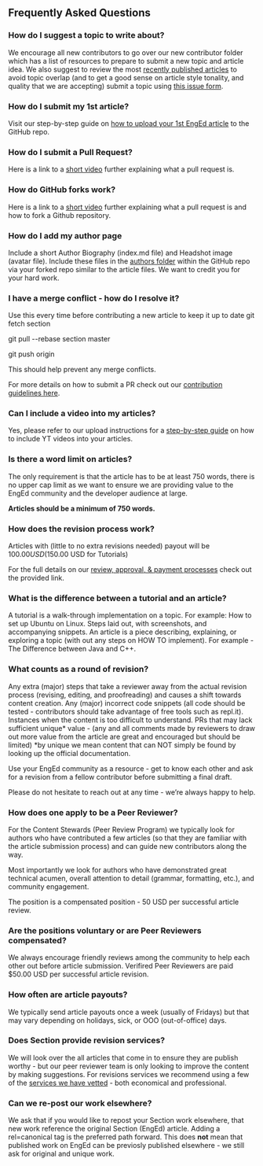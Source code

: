 ## Frequently Asked Questions

### How do I suggest a topic to write about?
We encourage all new contributors to go over our new contributor folder which has a list of resources to prepare to submit a new topic and article idea. We also suggest to review the most [recently published articles](https://www.section.io/engineering-education/) to avoid topic overlap (and to get a good sense on article style tonality, and quality that we are accepting) submit a topic using [this issue form](https://github.com/section-io/engineering-education/issues/new?assignees=&labels=topic+suggestion&template=enged-content-idea-suggestion.md&title=).

### How do I submit my 1st article?
Visit our step-by-step guide on [how to upload your 1st EngEd article](https://github.com/section-io/engineering-education/blob/master/new_contributors/UPLOAD_INSTRUCTIONS.md#how-to-upload-an-article-for-sections-engineering-education-program) to the GitHub repo.

### How do I submit a Pull Request?
Here is a link to a [short video](https://www.youtube.com/watch?v=nT8KGYVurIU&amp;t=47s) further explaining what a pull request is.

### How do GitHub forks work?
Here is a link to a [short video](https://www.youtube.com/watch?v=nT8KGYVurIU&amp;t=47s) further explaining what a pull request is and how to fork a Github repository.


### How do I add my author page
Include a short Author Biography (index.md file) and Headshot image (avatar file). Include these files in the [authors folder](https://github.com/section-engineering-education/engineering-education/tree/master/authors) within the GitHub repo via your forked repo similar to the article files. We want to credit you for your hard work.

### I have a merge conflict - how do I resolve it?
Use this every time before contributing a new article to keep it up to date
git fetch section

git pull --rebase section master

git push origin

This should help prevent any merge conflicts.

For more details on how to submit a PR check out our [contribution guidelines here](https://github.com/section-io/engineering-education/blob/master/new_contributors/UPLOAD_INSTRUCTIONS.md#do-this-once).

### Can I include a video into my articles?
Yes, please refer to our upload instructions for a [step-by-step guide](https://github.com/section-io/engineering-education/blob/master/new_contributors/UPLOAD_INSTRUCTIONS.md#including-videos-in-your-articles) on how to include YT videos into your articles.

### Is there a word limit on articles?
The only requirement is that the article has to be at least 750 words, there is no upper cap limit as we want to ensure we are providing value to the EngEd community and the developer audience at large.

**Articles should be a minimum of 750 words.**

### How does the revision process work?
Articles with (little to no extra revisions needed) payout will be $100.00 USD ($150.00 USD for Tutorials)

For the full details on our [review, approval, & payment processes](https://github.com/section-io/engineering-education/blob/master/new_contributors/CONTRIBUTING.md#review-approval--payment-processes) check out the provided link.

### What is the difference between a tutorial and an article?
A tutorial is a walk-through implementation on a topic. For example: How to set up Ubuntu on Linux. Steps laid out, with screenshots, and accompanying snippets. 
An article is a piece describing, explaining, or exploring a topic (with out any steps on HOW TO implement). For example - The Difference between Java and C++.

### What counts as a round of revision?
Any extra (major) steps that take a reviewer away from the actual revision process (revising, editing, and proofreading) and causes a shift towards content creation.
Any (major) incorrect code snippets (all code should be tested - contributors should take advantage of free tools such as repl.it).
Instances when the content is too difficult to understand.
PRs that may lack sufficient unique* value - (any and all comments made by reviewers to draw out more value from the article are great and encouraged but should be limited)
*by unique we mean content that can NOT simply be found by looking up the official documentation.

Use your EngEd community as a resource - get to know each other and ask for a revision from a fellow contributor before submitting a final draft.

Please do not hesitate to reach out at any time - we’re always happy to help.

### How does one apply to be a Peer Reviewer?
For the Content Stewards (Peer Review Program) we typically look for authors who have contributed a few articles (so that they are familiar with the article submission process) and can guide new contributors along the way.

Most importantly we look for authors who have demonstrated great technical acumen, overall attention to detail (grammar, formatting, etc.), and community engagement.

The position is a compensated position - 50 USD per successful article review.

### Are the positions voluntary or are Peer Reviewers compensated?
We always encourage friendly reviews among the community to help each other out before article submission. Verifired Peer Reviewers are paid $50.00 USD per successful article revision.

### How often are article payouts?
We typically send article payouts once a week (usually of Fridays) but that may vary depending on holidays, sick, or OOO (out-of-office) days.

### Does Section provide revision services?
We will look over the all articles that come in to ensure they are publish worthy - but our peer reviewer team is only looking to improve the content by making suggestions. 
For revisions services we recommend using a few of the [services we have vetted](https://www.fiverr.com/johnbatsoniii/proofread-and-edit-your-writing-for-publication?context_referrer=user_page&ref_ctx_id=9caf75ed-ce79-4880-b2fc-5b09e92e23d6&pckg_id=1&pos=1) - both economical and professional.

### Can we re-post our work elsewhere?  
We ask that if you would like to repost your Section work elsewhere, that new work reference the original Section (EngEd) article. Adding a rel=canonical tag is the preferred path forward. This does **not** mean that published work on EngEd can be previosly published elsewhere - we still ask for original and unique work.

